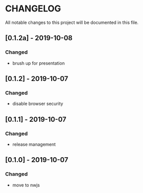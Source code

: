 # CHANGELOG
All notable changes to this project will be documented in this file.

## [0.1.2a] - 2019-10-08
### Changed
- brush up for presentation

## [0.1.2] - 2019-10-07
### Changed
- disable browser security

## [0.1.1] - 2019-10-07
### Changed
- release management

## [0.1.0] - 2019-10-07
### Changed
- move to nwjs
